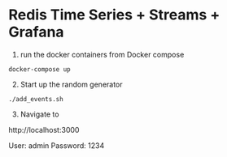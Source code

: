 # Redis Time Series + Streams + Grafana

1) run the docker containers from Docker compose

```
docker-compose up
```

2) Start up the random generator

```
./add_events.sh
```

3) Navigate to 

http://localhost:3000

User: admin
Password: 1234

